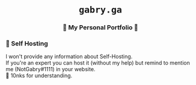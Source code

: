 <div align="center">

# `gabry.ga`
### 🍿 My Personal Portfolio 🍪

</div>


### 🎯 Self Hosting 
I won't provide any information about Self-Hosting.  
If you're an expert you can host it (without my help) but remind to mention me (NotGabry#1111) in your website.  
💙 10nks for understanding.
